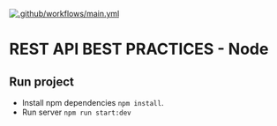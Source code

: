 [![.github/workflows/main.yml](https://github.com/OspinaJuan2000/REST-API-BEST-PRACTICES-NODE/actions/workflows/main.yml/badge.svg?branch=main)](https://github.com/OspinaJuan2000/REST-API-BEST-PRACTICES-NODE/actions/workflows/main.yml)

# REST API BEST PRACTICES - Node

## Run project

- Install npm dependencies `npm install`.
- Run server `npm run start:dev`
